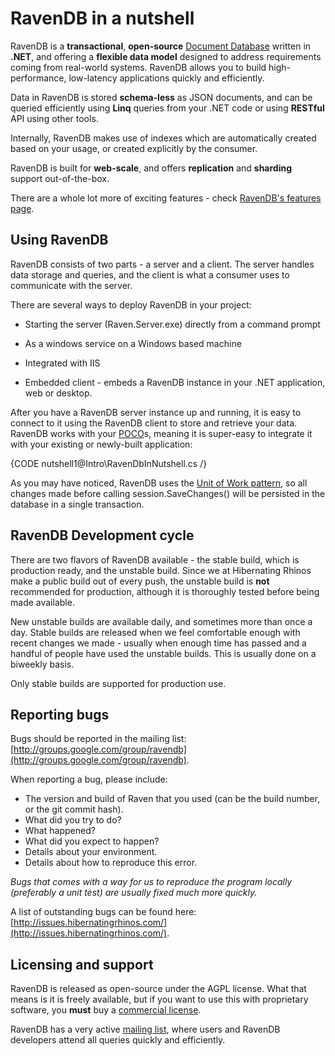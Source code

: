 ﻿# RavenDB in a nutshell

RavenDB is a **transactional**, **open-source** [Document Database](what-is-a-document-database) written in **.NET**, and offering a **flexible data model** designed to address requirements coming from real-world systems. RavenDB allows you to build high-performance, low-latency applications quickly and efficiently.

Data in RavenDB is stored **schema-less** as JSON documents, and can be queried efficiently using **Linq** queries from your .NET code or using **RESTful** API using other tools. 

Internally, RavenDB makes use of indexes which are automatically created based on your usage, or created explicitly by the consumer.

RavenDB is built for **web-scale**, and offers **replication** and **sharding** support out-of-the-box.

There are a whole lot more of exciting features - check [RavenDB's features page](http://ravendb.net/features).

## Using RavenDB

RavenDB consists of two parts - a server and a client. The server handles data storage and queries, and the client is what a consumer uses to communicate with the server. 

There are several ways to deploy RavenDB in your project:

* Starting the server (Raven.Server.exe) directly from a command prompt
 
* As a windows service on a Windows based machine

* Integrated with IIS

* Embedded client - embeds a RavenDB instance in your .NET application, web or desktop.

After you have a RavenDB server instance up and running, it is easy to connect to it using the RavenDB client to store and retrieve your data. RavenDB works with your [POCO](http://en.wikipedia.org/wiki/Plain_Old_CLR_Object)s, meaning it is super-easy to integrate it with your existing or newly-built application:

{CODE nutshell1@Intro\RavenDbInNutshell.cs /}

As you may have noticed, RavenDB uses the [Unit of Work pattern](http://martinfowler.com/eaaCatalog/unitOfWork.html), so all changes made before calling session.SaveChanges() will be persisted in the database in a single transaction.

## RavenDB Development cycle

There are two flavors of RavenDB available - the stable build, which is production ready, and the unstable build. Since we at Hibernating Rhinos make a public build out of every push, the unstable build is **not** recommended for production, although it is thoroughly tested before being made available.

New unstable builds are available daily, and sometimes more than once a day. Stable builds are released when we feel comfortable enough with recent changes we made - usually when enough time has passed and a handful of people have used the unstable builds. This is usually done on a biweekly basis.

Only stable builds are supported for production use. 

## Reporting bugs

Bugs should be reported in the mailing list: [http://groups.google.com/group/ravendb](http://groups.google.com/group/ravendb).

When reporting a bug, please include:

* The version and build of Raven that you used (can be the build number, or the git commit hash).
* What did you try to do?
* What happened?
* What did you expect to happen?
* Details about your environment.
* Details about how to reproduce this error.

*Bugs that comes with a way for us to reproduce the program locally (preferably a unit test) are usually fixed much more quickly.*

A list of outstanding bugs can be found here: [http://issues.hibernatingrhinos.com/](http://issues.hibernatingrhinos.com/).

## Licensing and support

RavenDB is released as open-source under the AGPL license. What that means is it is freely available, but if you want to use this with proprietary software, you **must** buy a [commercial license](http://ravendb.net/licensing).

RavenDB has a very active [mailing list](http://groups.google.com/group/ravendb), where users and RavenDB developers attend all queries quickly and efficiently.
